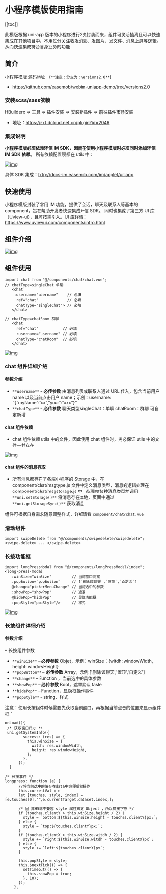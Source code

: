 # 小程序模版使用指南

[[toc]]

此模版根据 uni-app 版本的小程序进行2次封装而来，组件可灵活抽离且可以快速集成在其他项目中。不用过分关注收发消息、发图片、发文件、消息上屏等逻辑。从而快速集成符合自身业务的功能

## 简介

小程序模版 源码地址 （`**注意：分支为：versions2.0**`)

- https://github.com/easemob/webim-uniapp-demo/tree/versions2.0

### 安装scss/sass依赖

HBuilderx ⇒ 工具 ⇒ 插件安装 ⇒ 安装新插件 ⇒ 前往插件市场安装

- 地址：https://ext.dcloud.net.cn/plugin?id=2046

### 集成说明

**小程序模版必须依赖环信 IM SDK，因而在使用小程序模版时必须同时添加环信 IM SDK 依赖。**
所有依赖配置项都在 utils 中：

[![img](https://docs-im.easemob.com/_media/playground/fd28e418-2b30-4b66-9e03-042607c6a66a.jpg?w=200&tok=821885)](https://docs-im.easemob.com/_detail/playground/fd28e418-2b30-4b66-9e03-042607c6a66a.jpg?id=im%3Aapplet%3Aother%3Auniappuikit)

具体 SDK 集成：http://docs-im.easemob.com/im/applet/uniapp

## 快速使用

小程序模版封装了常用 IM 功能，提供了会话，聊天及联系人等基本的 component，旨在帮助开发者快速集成环信 SDK。 同时也集成了第三方 UI 库（Uview-ui），且可按需引入。UI 库详情：https://www.uviewui.com/components/intro.html

## 组件介绍

[![img](https://docs-im.easemob.com/_media/im/other/component.jpg?w=200&tok=688a83)](https://docs-im.easemob.com/_detail/im/other/component.jpg?id=im%3Aapplet%3Aother%3Auniappuikit)

## 组件使用

```
import chat from "@/components/chat/chat.vue";
// chatType=singleChat 单聊
   <chat 
    :username="username"    // 必填
     ref="chat"             // 必填
     chatType="singleChat"> // 必填
   </chat>

// chatType=chatRoom 群聊
   <chat 
     ref="chat"           // 必填
     :username="username" // 必填
     chatType="chatRoom"  // 必填
   </chat>
```

[![img](https://docs-im.easemob.com/_media/im/other/%E8%81%8A%E5%A4%A9%E9%A1%B5.jpg?w=200&tok=d11ed0)](https://docs-im.easemob.com/_detail/im/other/聊天页.jpg?id=im%3Aapplet%3Aother%3Auniappuikit)

### chat 组件详细介绍

#### 参数介绍

- `**username**` – **必传参数** 由消息列表或联系人通过 URL 传入，包含当前用户 name 以及当前点击用户 name；示例：username: “{“myName”:“xx”,”your“:“xxx”}”
- `**chatType**` – **必传参数** 聊天类型singleChat：单聊 chatRoom：群聊 可自定新增

#### chat 组件依赖

- chat 组件依赖  utils  中的文件，因此使用 chat 组件时，务必保证 utils 中的文件一并存在

[![img](https://docs-im.easemob.com/_media/im/other/utils.jpg?w=200&tok=fa15b9)](https://docs-im.easemob.com/_detail/im/other/utils.jpg?id=im%3Aapplet%3Aother%3Auniappuikit)

#### chat 组件的消息存取

- 所有消息都存在了各端小程序的 Storage 中，在 component/chat/msgtype.js 文件中定义消息类型，消息的逻辑处理在 component/chat/msgstorage.js 中，处理完各种消息类型并调用 `**uni.setStorage()**` 将消息存在本地，页面中通过 `**uni.getStorageSync()**` 获取消息

组件可根据自身需求随意调整样式，详细请看 `component/chat/chat.vue`

### 滑动组件

```
import swipeDelete from "@/components/swipedelete/swipedelete";
<swipe-delete> ... </swipe-delete>
```

### 长按功能框

```
import longPressModal from "@/components/longPressModal/index";
<long-press-modal
   :winSize="winSize"         // 当前窗口高宽
   :popButton="popButton"     // ['删除该聊天','置顶','自定义']
   @change="pickerMenuChange" // 当前选中的参数
   :showPop="showPop"         // 遮罩
   @hidePop="hidePop"         // 显隐功能框
   :popStyle="popStyle"/>     // 样式
```

[![img](https://docs-im.easemob.com/_media/im/other/huadong.jpg?w=200&tok=5772dd)](https://docs-im.easemob.com/_detail/im/other/huadong.jpg?id=im%3Aapplet%3Aother%3Auniappuikit)

### 长按组件详细介绍

#### 参数介绍

– 长按组件参数

- `**winSize**` – **必传参数** Objet，示例：winSize：{witdh: windowWidth, height: windowHeight}
- `**popButton**` – **必传参数** Array，示例:['删除该聊天','置顶','自定义']
- `**change**` – Function ，当前选中的具体参数
- `**showPop**` – **必传参数** Bool，遮罩默认 fasle
- `**hidePop**` – Function，显隐框操作事件
- `**popStyle**` – string，样式

注意：使用长按组件时候需要先获取当前窗口，再根据当前点击的位置来显示组件框：

```
onLoad(){
 /* 获取窗口尺寸 */
 uni.getSystemInfo({
        success: (res) => {
          this.winSize = {
            witdh: res.windowWidth,
            height: res.windowHeight,
          };
        },
      });
  }
  
/* 长按事件 */
longpress: function (e) {
      //将当前选中的值存在data中方便后续操作
      this.currentVal = e
      let [touches, style, index] = [e.touches[0],"",e.currentTarget.dataset.index,];

      /* 因 非H5端不兼容 style 属性绑定 Object ，所以拼接字符 */
      if (touches.clientY > this.winSize.height / 2) {
        style = `bottom:${this.winSize.height - touches.clientY}px;`;
      } else {
        style = `top:${touches.clientY}px;`;
      }
      if (touches.clientX > this.winSize.witdh / 2) {
        style += `right:${this.winSize.witdh - touches.clientX}px`;
      } else {
        style += `left:${touches.clientX}px`;
      }

      this.popStyle = style;
      this.$nextTick(() => {
        setTimeout(() => {
          this.showPop = true;
        }, 10);
      });
    },  
  
```
